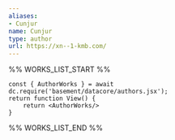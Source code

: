 ```yaml
---
aliases:
- Cunjur
name: Cunjur
type: author
url: https://xn--1-kmb.com/
---
```



%% WORKS_LIST_START %%

```datacorejsx
const { AuthorWorks } = await dc.require('basement/datacore/authors.jsx');
return function View() {
    return <AuthorWorks/>
}
```
%% WORKS_LIST_END %%